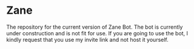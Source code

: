 # Zane
The repository for the current version of Zane Bot. The bot is currently under construction and is not fit for use. If you are going to use the bot, I kindly request that you use my invite link and not host it yourself.
